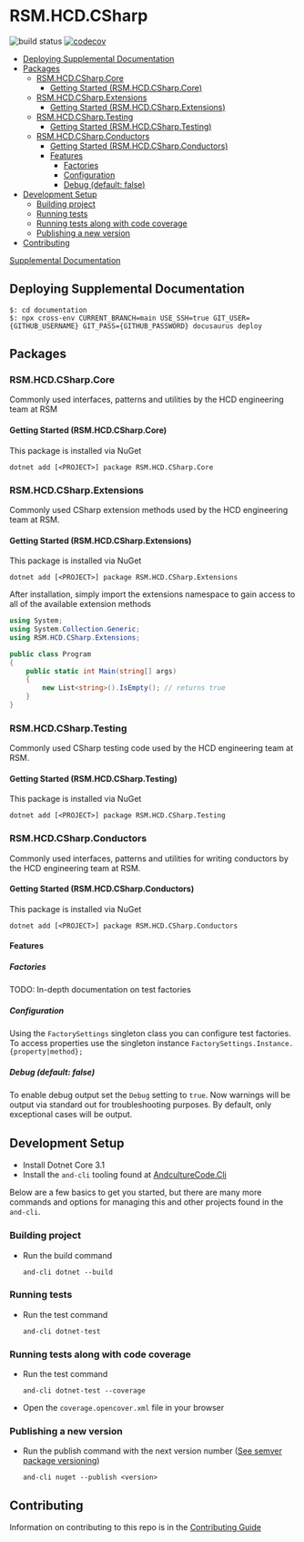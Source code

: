 # RSM.HCD.CSharp

![build status](https://github.com/rsm-hcd/RSM.HCD.CSharp/actions/workflows/build.yaml/badge.svg)
[![codecov](https://codecov.io/gh/rsm-hcd/RSM.HCD.CSharp/branch/main/graph/badge.svg)](https://codecov.io/gh/rsm-hcd/RSM.HCD.CSharp)

<!--ts-->

-   [Deploying Supplemental Documentation](#deploying-supplemental-documentation)
-   [Packages](#packages)
    -   [RSM.HCD.CSharp.Core](#rsmhcdcsharpcore)
        -   [Getting Started (RSM.HCD.CSharp.Core)](#getting-started-rsmhcdcsharpcore)
    -   [RSM.HCD.CSharp.Extensions](#rsmhcdcsharpextensions)
        -   [Getting Started (RSM.HCD.CSharp.Extensions)](#getting-started-rsmhcdcsharpextensions)
    -   [RSM.HCD.CSharp.Testing](#rsmhcdcsharptesting)
        -   [Getting Started (RSM.HCD.CSharp.Testing)](#getting-started-rsmhcdcsharptesting)
    -   [RSM.HCD.CSharp.Conductors](#rsmhcdcsharpconductors)
        -   [Getting Started (RSM.HCD.CSharp.Conductors)](#getting-started-rsmhcdcsharpconductors)
        -   [Features](#features)
            -   [Factories](#factories)
            -   [Configuration](#configuration)
            -   [Debug (default: false)](#debug-default-false)
-   [Development Setup](#development-setup)
    -   [Building project](#building-project)
    -   [Running tests](#running-tests)
    -   [Running tests along with code coverage](#running-tests-along-with-code-coverage)
    -   [Publishing a new version](#publishing-a-new-version)
-   [Contributing](#contributing)

[Supplemental Documentation](https://rsm-hcd.github.io/RSM.HCD.CSharp)

## Deploying Supplemental Documentation

```shell
$: cd documentation
$: npx cross-env CURRENT_BRANCH=main USE_SSH=true GIT_USER={GITHUB_USERNAME} GIT_PASS={GITHUB_PASSWORD} docusaurus deploy
```

## Packages

### RSM.HCD.CSharp.Core

Commonly used interfaces, patterns and utilities by the HCD engineering team at RSM

#### Getting Started (RSM.HCD.CSharp.Core)

This package is installed via NuGet

```shell
dotnet add [<PROJECT>] package RSM.HCD.CSharp.Core
```

### RSM.HCD.CSharp.Extensions

Commonly used CSharp extension methods used by the HCD engineering team at RSM.

#### Getting Started (RSM.HCD.CSharp.Extensions)

This package is installed via NuGet

```shell
dotnet add [<PROJECT>] package RSM.HCD.CSharp.Extensions
```

After installation, simply import the extensions namespace to gain access
to all of the available extension methods

```csharp
using System;
using System.Collection.Generic;
using RSM.HCD.CSharp.Extensions;

public class Program
{
    public static int Main(string[] args)
    {
        new List<string>().IsEmpty(); // returns true
    }
}
```

### RSM.HCD.CSharp.Testing

Commonly used CSharp testing code used by the HCD engineering team at RSM.

#### Getting Started (RSM.HCD.CSharp.Testing)

This package is installed via NuGet

```shell
dotnet add [<PROJECT>] package RSM.HCD.CSharp.Testing
```

### RSM.HCD.CSharp.Conductors

Commonly used interfaces, patterns and utilities for writing conductors by the HCD engineering team at RSM.

#### Getting Started (RSM.HCD.CSharp.Conductors)

This package is installed via NuGet

```shell
dotnet add [<PROJECT>] package RSM.HCD.CSharp.Conductors
```

#### Features

##### Factories

TODO: In-depth documentation on test factories

##### Configuration

Using the `FactorySettings` singleton class you can configure test factories. To access properties use the singleton instance `FactorySettings.Instance.{property|method};`

##### Debug (default: false)

To enable debug output set the `Debug` setting to `true`. Now warnings will be output via standard out for troubleshooting purposes. By default, only exceptional cases will be output.

## Development Setup

-   Install Dotnet Core 3.1
-   Install the `and-cli` tooling found at [AndcultureCode.Cli](https://github.com/rsm-hcd/AndcultureCode.Cli)

Below are a few basics to get you started, but there are many more commands and options for managing this and other projects found in the `and-cli`.

### Building project

-   Run the build command

    ```shell
    and-cli dotnet --build
    ```

### Running tests

-   Run the test command

    ```shell
    and-cli dotnet-test
    ```

### Running tests along with code coverage

-   Run the test command

    ```shell
    and-cli dotnet-test --coverage
    ```

-   Open the `coverage.opencover.xml` file in your browser

### Publishing a new version

-   Run the publish command with the next version number ([See semver package versioning](https://docs.microsoft.com/en-us/nuget/concepts/package-versioning))

    ```shell
    and-cli nuget --publish <version>
    ```

## Contributing

Information on contributing to this repo is in the [Contributing Guide](CONTRIBUTING.md)
